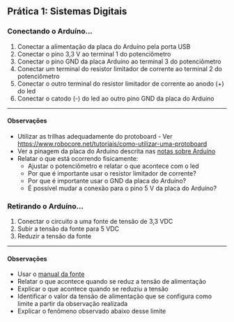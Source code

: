 ## Prática 1: Sistemas Digitais

### Conectando o Arduíno...
1. Conectar a alimentação da placa do Arduíno pela porta USB
2. Conectar o pino 3,3 V ao terminal 1 do potenciômetro
3. Conectar o pino GND da placa Arduíno ao terminal 3 do potenciômetro
4. Conectar um terminal do resistor limitador de corrente ao terminal 2 do potenciômetro
5. Conectar o outro terminal do resistor limitador de corrente ao anodo (+) do led
6. Conectar o catodo (-) do led ao outro pino GND da placa do Arduíno
--------------------------------
#### Observações
+ Utilizar as trilhas adequadamente do protoboard - Ver <https://www.robocore.net/tutoriais/como-utilizar-uma-protoboard>
+ Ver a pinagem da placa do Arduíno descrita nas [notas sobre Arduíno](https://github.com/claytonjasilva/claytonjasilva.github.io/blob/main/arduino/arduino_1.pdf)
+ Relatar o que está ocorrendo fisicamente:  
  + Ajustar o potenciômetro e relatar o que acontece com o led
  + Por que é importante usar o resistor limitador de corrente?
  + Por que é importante usar o GND da placa do Arduíno?
  + É possível mudar a conexão para o pino 5 V da placa do Arduíno?

### Retirando o Arduíno...
1. Conectar o circuito a uma fonte de tensão de 3,3 VDC
2. Subir a tensão da fonte para 5 VDC
3. Reduzir a tensão da fonte
-----------------------------------------
#### Observações
+ Usar o [manual da fonte](https://github.com/claytonjasilva/claytonjasilva.github.io/blob/main/manuais/Manual_fonte%20DC.pdf)
+ Relatar o que acontece quando se reduz a tensão de alimentação
+ Explicar o que acontece quando se reduziu a tensão
+ Identificar o valor da tensão de alimentação que se configura como limite a partir da observação realizada
+ Explicar o fenômeno observado abaixo desse limite  

